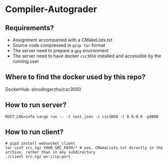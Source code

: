 # Compiler-Autograder

## Requirements?

- Assignment accompanied with a CMakeLists.txt
- Source code compressed in `gzip tar` format
- The server need to prepare a `gpg` environment
- The server need to have docker `csc3050` installed and accessible by the running user

## Where to find the docker used by this repo?

DockerHub: shrodingerzhu/csc3050

## How to run server?

```
RUST_LOG=info cargo run -- -t test.json -i csc3050 -l 0.0.0.0 -p8080
```

## How to run client?

```
# pip3 install websocket_client
tar cvzf src.tgz YOUR_SRC_PATH/* # yes, CMakeLists.txt directly in the archive, rather than in any subdirectory
./client src.tgz ws://ip:port
```
